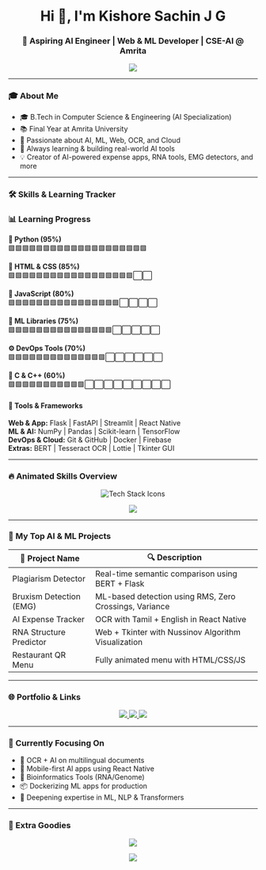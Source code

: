 <h1 align="center">Hi 👋, I'm Kishore Sachin J G</h1>
<h3 align="center">🚀 Aspiring AI Engineer | Web & ML Developer | CSE-AI @ Amrita</h3>

<p align="center">
  <img src="https://readme-typing-svg.herokuapp.com/?lines=AI+Engineer+In+Progress;Web+Dev+|+ML+Engineer;Open+Source+Contributor;Always+Learning+New+Tech...&center=true&width=500&height=45">
</p>

---

### 🎓 About Me

- 🎓 B.Tech in Computer Science & Engineering (AI Specialization)  
- 📚 Final Year at Amrita University  
- 🤖 Passionate about AI, ML, Web, OCR, and Cloud  
- 🌱 Always learning & building real-world AI tools  
- 💡 Creator of AI-powered expense apps, RNA tools, EMG detectors, and more

---

### 🛠️ Skills & Learning Tracker

### 📊 Learning Progress

**🐍 Python (95%)**  
🟩🟩🟩🟩🟩🟩🟩🟩🟩🟩🟩🟩🟩🟩🟩🟩🟩🟩🟩🟩

**🎨 HTML & CSS (85%)**  
🟩🟩🟩🟩🟩🟩🟩🟩🟩🟩🟩🟩🟩🟩🟩🟩🟩🟩⬜⬜

**💛 JavaScript (80%)**  
🟩🟩🟩🟩🟩🟩🟩🟩🟩🟩🟩🟩🟩🟩🟩🟩⬜⬜⬜⬜

**📘 ML Libraries (75%)**  
🟩🟩🟩🟩🟩🟩🟩🟩🟩🟩🟩🟩🟩🟩🟩⬜⬜⬜⬜⬜

**⚙️ DevOps Tools (70%)**  
🟩🟩🟩🟩🟩🟩🟩🟩🟩🟩🟩🟩🟩🟩⬜⬜⬜⬜⬜⬜

**🔧 C & C++ (60%)**  
🟩🟩🟩🟩🟩🟩🟩🟩🟩🟩🟩⬜⬜⬜⬜⬜⬜⬜⬜⬜



#### 🚀 Tools & Frameworks

**Web & App:** Flask | FastAPI | Streamlit | React Native  
**ML & AI:** NumPy | Pandas | Scikit-learn | TensorFlow  
**DevOps & Cloud:** Git & GitHub | Docker | Firebase  
**Extras:** BERT | Tesseract OCR | Lottie | Tkinter GUI  

---

### 🔥 Animated Skills Overview

<style>
  .hover-effect img {
    transition: transform 0.3s ease-in-out;
  }

  .hover-effect img:hover {
    transform: scale(1.1);
  }
</style>

<p align="center" class="hover-effect">
  <img src="https://skillicons.dev/icons?i=python,html,css,js,react,docker,flask,fastapi,mysql,tensorflow,github" alt="Tech Stack Icons" />
</p>

<p align="center" class="hover-effect">
  <img src="https://github-readme-stats.vercel.app/api/top-langs/?username=Sachin12054&layout=compact&langs_count=8&theme=tokyonight" />
</p>


---

### 🧠 My Top AI & ML Projects

| 🚀 Project Name             | 🔍 Description                                      |
|----------------------------|-----------------------------------------------------|
| Plagiarism Detector        | Real-time semantic comparison using BERT + Flask    |
| Bruxism Detection (EMG)    | ML-based detection using RMS, Zero Crossings, Variance |
| AI Expense Tracker         | OCR with Tamil + English in React Native            |
| RNA Structure Predictor    | Web + Tkinter with Nussinov Algorithm Visualization |
| Restaurant QR Menu         | Fully animated menu with HTML/CSS/JS                |

---

### 🌐 Portfolio & Links

<p align="center">
  <a href="mailto:sachin11jg@gmail.com">
    <img src="https://img.shields.io/badge/Gmail-D14836?style=for-the-badge&logo=gmail&logoColor=white" />
  </a>
  <a href="https://www.linkedin.com/in/kishore-sachin-j-g-bb1897355">
    <img src="https://img.shields.io/badge/LinkedIn-0A66C2?style=for-the-badge&logo=linkedin&logoColor=white" />
  </a>
  <a href="https://github.com/Sachin190511/futureverse-echo-portal.git">
    <img src="https://img.shields.io/badge/Portfolio-000?style=for-the-badge&logo=vercel&logoColor=white" />
  </a>
</p>

---

### 🧠 Currently Focusing On

- 🧾 OCR + AI on multilingual documents  
- 📲 Mobile-first AI apps using React Native  
- 🧬 Bioinformatics Tools (RNA/Genome)  
- 📦 Dockerizing ML apps for production  
- 🧠 Deepening expertise in ML, NLP & Transformers  

---

### 🎉 Extra Goodies

<p align="center">
  <img src="https://github-profile-summary-cards.vercel.app/api/cards/profile-details?username=Sachin12054&theme=tokyonight" />
</p>

<p align="center">
  <img src="https://readme-typing-svg.herokuapp.com?font=Fira+Code&size=20&duration=4000&pause=1000&center=true&vCenter=true&width=435&lines=Engineer+by+Mind+🧠;Creator+by+Heart+❤️;Learner+for+Life+📚" />
</p>



